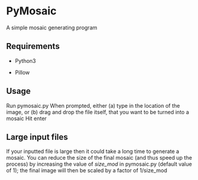 # PyMosaic

A simple mosaic generating program

## Requirements

* Python3

* Pillow

## Usage

Run pymosaic.py
When prompted, either (a) type in the location of the image, or (b) drag and drop the file itself, that you want to be turned into a mosaic
Hit enter

## Large input files

If your inputted file is large then it could take a long time to generate a mosaic. You can reduce the size of the final mosaic (and thus speed up the process) by increasing the value of *size_mod* in pymosaic.py (default value of 1); the final image will then be scaled by a factor of 1/size_mod